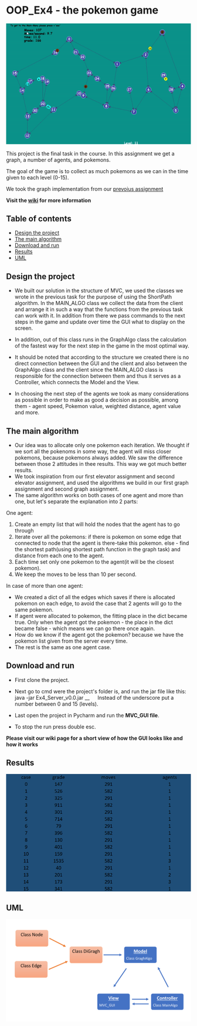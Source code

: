 # OOP_Ex4 - the pokemon game
![gif](https://github.com/roee-tal/Final-project-part-2/blob/main/gif.gif)

This project is the final task in the course. In this assignment we get a graph, a number of agents, and pokemons.

The goal of the game is to collect as much pokemons as we can in the time given to each level (0-15).

We took the graph implementation from our [prevoius assignment](https://github.com/roee-tal/EX3-OOP)



**Visit the [wiki](https://github.com/YosiElias/Ex4_OOP/wiki) for more information** 




## Table of contents
* [Design the project](#Design-the-project)
* [The main algorithm](#The-main-algorithm)
* [Download and run](#Download-and-run)
* [Results](#Results)
* [UML](#UML)

## Design the project
* We built our solution in the structure of MVC, we used the classes we wrote in the previous task for the purpose of using the ShortPath algorithm.
In the MAIN_ALGO class we collect the data from the client and arrange it in such a way that the functions from the previous task can work with it.
In addition from there we pass commands to the next steps in the game and update over time the GUI what to display on the screen.
* In addition, out of this class runs in the GraphAlgo class the calculation of the fastest way for the next step in the game in the most optimal way.

* It should be noted that according to the structure we created there is no direct connection between the GUI and the client and also between the GraphAlgo class and the client since the MAIN_ALGO class is responsible for the connection between them and thus it serves as a Controller, which connects the Model and the View.

* In choosing the next step of the agents we took as many considerations as possible in order to make as good a decision as possible, among them - agent speed, Pokemon value, weighted distance, agent value and more.

## The main algorithm
* Our idea was to allocate only one pokemon each iteration. We thought if we sort all the pokenoms in some way, the agent will miss closer pokemons, because pokemons always added. We saw the difference between those 2 attitudes in thee results. This way we got much better results.
* We took inspiration from our first elevator assignment and second elevator assignment, and used the algorithms we build in our first graph assignment and second graph assignment.
* The same algorithm works on both cases of one agent and more than one, but let's separate the explanation into 2 parts:

One agent:
  1. Create an empty list that will hold the nodes that the agent has to go through
  2. Iterate over all the pokemons: if there is pokemon on some edge that connected to node that the agent is there-take this pokemon. else - find the shortest path(using shortest path function in the graph task) and              distance from each one to the agent.
  3. Each time set only one pokemon to the agent(it will be the closest pokemon).
  4. We keep the moves to be less than 10 per second.

In case of more than one agent:
  * We created a dict of all the edges which saves if there is allocated pokemon on each edge, to avoid the case that 2 agents will go to the same pokemon.
  * If agent were allocated to pokemon, the fitting place in the dict became true. Only when the agent got the pokemon - the place in the dict became false - which means we       can go there once again. 
  * How do we know if the agent got the pokemon? because we have the pokemon list given from the server every time.
  * The rest is the same as one agent case.


## Download and run

* First clone the project.
* Next go to cmd were the project's folder is, and run the jar file like this: java -jar Ex4_Server_v0.0.jar __
  Instead of the underscore put a number between 0 and 15 (levels).

* Last open the project in Pycharm and run the **MVC_GUI file**.
* To stop the run press double esc.

**Please visit our wiki page for a short view of how the GUI looks like and how it works**
  
  
## Results

![This is an image](https://github.com/YosiElias/Ex4_OOP/blob/master/imgs/res.png)


## UML
![This is an image](https://github.com/YosiElias/Ex4_OOP/blob/master/imgs/im5.png)
